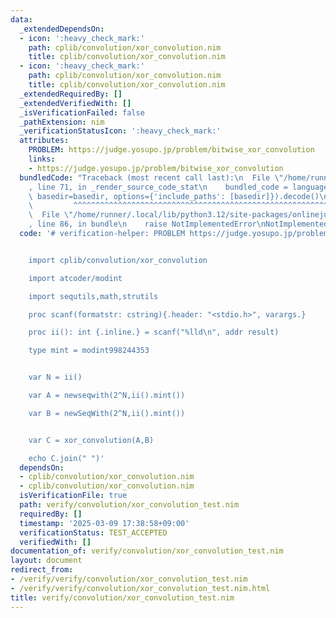 ```yaml
---
data:
  _extendedDependsOn:
  - icon: ':heavy_check_mark:'
    path: cplib/convolution/xor_convolution.nim
    title: cplib/convolution/xor_convolution.nim
  - icon: ':heavy_check_mark:'
    path: cplib/convolution/xor_convolution.nim
    title: cplib/convolution/xor_convolution.nim
  _extendedRequiredBy: []
  _extendedVerifiedWith: []
  _isVerificationFailed: false
  _pathExtension: nim
  _verificationStatusIcon: ':heavy_check_mark:'
  attributes:
    PROBLEM: https://judge.yosupo.jp/problem/bitwise_xor_convolution
    links:
    - https://judge.yosupo.jp/problem/bitwise_xor_convolution
  bundledCode: "Traceback (most recent call last):\n  File \"/home/runner/.local/lib/python3.12/site-packages/onlinejudge_verify/documentation/build.py\"\
    , line 71, in _render_source_code_stat\n    bundled_code = language.bundle(stat.path,\
    \ basedir=basedir, options={'include_paths': [basedir]}).decode()\n          \
    \         ^^^^^^^^^^^^^^^^^^^^^^^^^^^^^^^^^^^^^^^^^^^^^^^^^^^^^^^^^^^^^^^^^^^^^^^^^^^^^^^^^\n\
    \  File \"/home/runner/.local/lib/python3.12/site-packages/onlinejudge_verify/languages/nim.py\"\
    , line 86, in bundle\n    raise NotImplementedError\nNotImplementedError\n"
  code: '# verification-helper: PROBLEM https://judge.yosupo.jp/problem/bitwise_xor_convolution


    import cplib/convolution/xor_convolution

    import atcoder/modint

    import sequtils,math,strutils

    proc scanf(formatstr: cstring){.header: "<stdio.h>", varargs.}

    proc ii(): int {.inline.} = scanf("%lld\n", addr result)

    type mint = modint998244353


    var N = ii()

    var A = newseqwith(2^N,ii().mint())

    var B = newSeqWith(2^N,ii().mint())


    var C = xor_convolution(A,B)

    echo C.join(" ")'
  dependsOn:
  - cplib/convolution/xor_convolution.nim
  - cplib/convolution/xor_convolution.nim
  isVerificationFile: true
  path: verify/convolution/xor_convolution_test.nim
  requiredBy: []
  timestamp: '2025-03-09 17:38:58+09:00'
  verificationStatus: TEST_ACCEPTED
  verifiedWith: []
documentation_of: verify/convolution/xor_convolution_test.nim
layout: document
redirect_from:
- /verify/verify/convolution/xor_convolution_test.nim
- /verify/verify/convolution/xor_convolution_test.nim.html
title: verify/convolution/xor_convolution_test.nim
---
```

